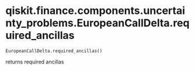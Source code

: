 # qiskit.finance.components.uncertainty\_problems.EuropeanCallDelta.required\_ancillas

`EuropeanCallDelta.required_ancillas()`

returns required ancillas
